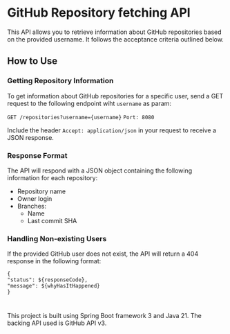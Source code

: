 # GitHub Repository fetching API

This API allows you to retrieve information about GitHub repositories based on the provided username. It follows the acceptance criteria outlined below.

## How to Use

### Getting Repository Information

To get information about GitHub repositories for a specific user, send a GET request to the following endpoint wiht `username` as param:

`GET /repositories?username={username}`
`Port: 8080`


Include the header `Accept: application/json` in your request to receive a JSON response.

### Response Format

The API will respond with a JSON object containing the following information for each repository:

- Repository name
- Owner login
- Branches:
    - Name
    - Last commit SHA

### Handling Non-existing Users

If the provided GitHub user does not exist, the API will return a 404 response in the following format:
```
{
"status": ${responseCode},
"message": ${whyHasItHappened}
}
```

#

This project is built using Spring Boot framework 3 and Java 21.
The backing API used is GitHub API v3.